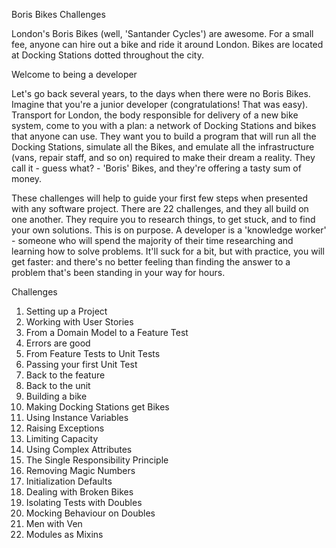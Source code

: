 Boris Bikes Challenges

London's Boris Bikes (well, 'Santander Cycles') are awesome. For a small fee, anyone can hire out a bike and ride it around London. Bikes are located at Docking Stations dotted throughout the city.

Welcome to being a developer

Let's go back several years, to the days when there were no Boris Bikes. Imagine that you're a junior developer (congratulations! That was easy). Transport for London, the body responsible for delivery of a new bike system, come to you with a plan: a network of Docking Stations and bikes that anyone can use. They want you to build a program that will run all the Docking Stations, simulate all the Bikes, and emulate all the infrastructure (vans, repair staff, and so on) required to make their dream a reality. They call it - guess what? - 'Boris' Bikes, and they're offering a tasty sum of money.

These challenges will help to guide your first few steps when presented with any software project. There are 22 challenges, and they all build on one another. They require you to research things, to get stuck, and to find your own solutions. This is on purpose. A developer is a 'knowledge worker' - someone who will spend the majority of their time researching and learning how to solve problems. It'll suck for a bit, but with practice, you will get faster: and there's no better feeling than finding the answer to a problem that's been standing in your way for hours.


Challenges

1. Setting up a Project
2. Working with User Stories
3. From a Domain Model to a Feature Test
4. Errors are good
5. From Feature Tests to Unit Tests
6. Passing your first Unit Test
7. Back to the feature
8. Back to the unit
9. Building a bike
10. Making Docking Stations get Bikes
11. Using Instance Variables
12. Raising Exceptions
13. Limiting Capacity
14. Using Complex Attributes
15. The Single Responsibility Principle
16. Removing Magic Numbers
17. Initialization Defaults
18. Dealing with Broken Bikes
19. Isolating Tests with Doubles
20. Mocking Behaviour on Doubles
21. Men with Ven
22. Modules as Mixins


